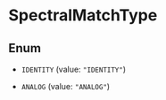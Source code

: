 

# SpectralMatchType

## Enum


* `IDENTITY` (value: `"IDENTITY"`)

* `ANALOG` (value: `"ANALOG"`)



